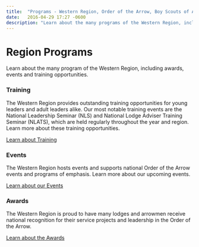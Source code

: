 ```yaml
---
title:  "Programs - Western Region, Order of the Arrow, Boy Scouts of America"
date:   2016-04-29 17:27 -0600
description: "Learn about the many programs of the Western Region, including awards, events and training opportunities."
---
```


# Region Programs

Learn about the many program of the Western Region, including awards, events and training opportunities.

### Training

The Western Region provides outstanding training opportunities for young leaders and adult leaders alike. Our most notable training events are the National Leadership Seminar (NLS) and National Lodge Adviser Training Seminar (NLATS), which are held regularly throughout the year and region. Learn more about these training opportunities.

<a href="{{ site.baseurl }}program/training" class="btn btn-default">Learn about Training</a>

### Events

The Western Region hosts events and supports national Order of the Arrow events and programs of emphasis. Learn more about our upcoming events.

<a href="{{ site.baseurl }}program/events" class="btn btn-default">Learn about our Events</a>

### Awards

The Western Region is proud to have many lodges and arrowmen receive national recognition for their service projects and leadership in the Order of the Arrow.

<a href="{{ site.baseurl }}program/training" class="btn btn-default">Learn about the Awards</a>